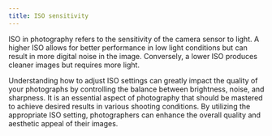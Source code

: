 ```yaml
---
title: ISO sensitivity
---
```

ISO in photography refers to the sensitivity of the camera sensor to light. A higher ISO allows for better performance in low light conditions but can result in more digital noise in the image. Conversely, a lower ISO produces cleaner images but requires more light.

Understanding how to adjust ISO settings can greatly impact the quality of your photographs by controlling the balance between brightness, noise, and sharpness. It is an essential aspect of photography that should be mastered to achieve desired results in various shooting conditions. By utilizing the appropriate ISO setting, photographers can enhance the overall quality and aesthetic appeal of their images.
